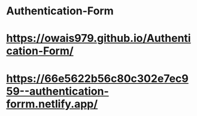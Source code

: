 # Authentication-Form

# https://owais979.github.io/Authentication-Form/

# https://66e5622b56c80c302e7ec959--authentication-forrm.netlify.app/
